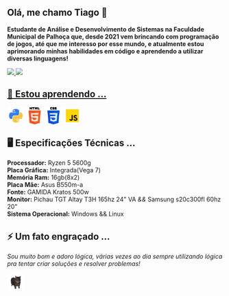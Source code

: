 ## Olá, me chamo Tiago 👋
<p>
 <strong>
  Estudante de Análise e Desenvolvimento de Sistemas na Faculdade Municipal de Palhoça que, desde 2021 vem brincando com programação de jogos, até que me interesso por esse mundo, e atualmente estou aprimorando minhas habilidades em código e aprendendo a utilizar diversas linguagens!
 </strong>
</p>
<div>
 <a href="https://github.com/Capimaso" style="display":flex;gap:10px;justify-content:center;align-items:center;>
 <img loading="lazy" height="180em" src="https://github-readme-stats.vercel.app/api/top-langs/?username=Capimaso&layout=compact&langs_count=7&theme=dracula"/>
 <img loading="lazy" height="180em" src="https://github-readme-stats.vercel.app/api?username=Capimaso&show_icons=true&theme=dracula&include_all_commits=true&count_private=true"/>
</div>

## 🌱 Estou aprendendo ...
 
 <div style="display":flex; gap:10px; justify-content:center; align-items:center;>
  <a href="https://pt.wikipedia.org/wiki/Python"><img align="center" src="pythonic.png" width="40" height="40"></url></a>
  <a href="https://pt.wikipedia.org/wiki/HTML"><img align="center" src="htmlic.png" width="40" height="40"></url></a>
  <a href="https://pt.wikipedia.org/wiki/Cascading_Style_Sheets"><img align="center" src="cssic.png" width="40" height="40"></url></a>
  <a href="https://pt.wikipedia.org/wiki/JavaScript"><img align="center" src="javascriptic.png" width="40" height="40"></url></a>
 </div>

 ## 🖥 Especificações Técnicas ...
 <p>
  <strong>Processador:</strong> Ryzen 5 5600g<br>
  <strong>Placa Gráfica:</strong> Integrada(Vega 7)<br>
  <strong>Memória Ram:</strong> 16gb(8x2)<br>
  <strong>Placa Mãe:</strong> Asus B550m-a<br>
  <strong>Fonte:</strong> GAMIDA Kratos 500w<br>
  <strong>Monitor:</strong> Pichau TGT Altay T3H 165hz 24" VA <em>&&</em> Samsung s20c300fl 60hz 20"<br>
  <strong>Sistema Operacional:</strong> Windows && Linux<br>
 </p>

 ## ⚡ Um fato engraçado ...
 <p>
  <em>
   Sou muito bom e adoro lógica, várias vezes ao dia sempre utilizando lógica pra tentar criar soluções e resolver problemas!
  </em>
 </p>

 <a href="https://www.ayo.so/capimaso"><img src="catspin.gif" width="40" height="40" alt="Meu ayo" title="Meu ayo"></a>
<!--
**Capimaso/Capimaso** is a ✨ _special_ ✨ repository because its `README.md` (this file) appears on your GitHub profile.

Here are some ideas to get you started:

- 🔭 I’m currently working on ...
- 👯 I’m looking to collaborate on ...
- 🤔 I’m looking for help with ...
- 💬 Ask me about ...
- 📫 How to reach me: ...
- 😄 Pronouns: ...
- 
-->
